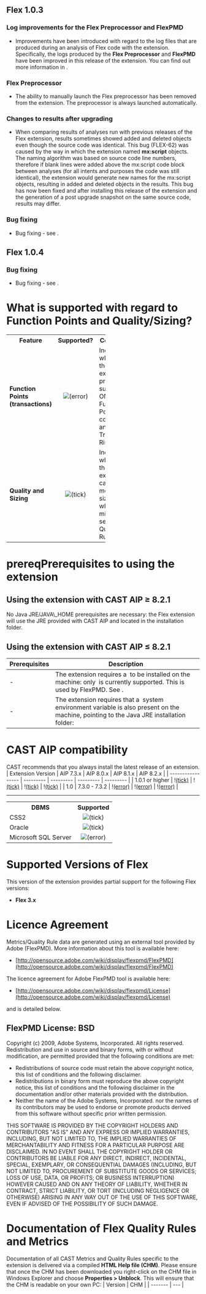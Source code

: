 ## Flex 1.0.3

### Log improvements for the Flex Preprocessor and FlexPMD

- Improvements have been introduced with regard to the log files that are produced during an analysis of Flex code with the extension. Specifically, the logs produced by the **Flex Preprocessor** and **FlexPMD** have been improved in this release of the extension. You can find out more information in .

### Flex Preprocessor

- The ability to manually launch the Flex preprocessor has been removed from the extension. The preprocessor is always launched automatically.

### Changes to results after upgrading

- When comparing results of analyses run with previous releases of the Flex extension, results sometimes showed added and deleted objects even though the source code was identical. This bug (FLEX-62) was caused by the way in which the extension named **mx:script** objects. The naming algorithm was based on source code line numbers, therefore if blank lines were added above the mx:script code block between analyses (for all intents and purposes the code was still identical), the extension would generate new names for the mx:script objects, resulting in added and deleted objects in the results. This bug has now been fixed and after installing this release of the extension and the generation of a post upgrade snapshot on the same source code, results may differ.

### Bug fixing

- Bug fixing - see .

## Flex 1.0.4

### Bug fixing

- Bug fixing - see .

# What is supported with regard to Function Points and Quality/Sizing?

<table class="relative-table wrapped" style="width: 51.1245%;"><colgroup><col style="width: 15.3598%;"><col style="width: 10.7411%;"><col style="width: 73.899%;"></colgroup><tbody><tr><th>Feature</th><th>Supported?</th><th>Comments</th></tr><tr><td><p><strong>Function Points</strong><br><strong>(transactions)</strong></p></td><td style="text-align: center;"><img class="emoticon emoticon-cross" title="(error)" border="0" src="https://doc.castsoftware.com/s/en_GB/7701/595a75ab8495b571f620afe86c10e3b32d763479/_/images/icons/emoticons/error.svg" alt="(error)"></td><td><span>Indicates whether the extension provides support for OMG Function Point counting and Transaction Risk Index.</span></td></tr><tr><td><strong>Quality and Sizing</strong></td><td style="text-align: center;"><img class="emoticon emoticon-tick" title="(tick)" border="0" src="https://doc.castsoftware.com/s/en_GB/7701/595a75ab8495b571f620afe86c10e3b32d763479/_/images/icons/emoticons/check.svg" alt="(tick)"></td><td><span>Indicates whether the extension can measure size and whether a minimum set of Quality Rules exist.</span></td></tr></tbody></table>



# prereqPrerequisites to using the extension

## Using the extension with CAST AIP ≥ 8.2.1

No Java JRE/JAVA\\_HOME prerequisites are necessary: the Flex extension will use the JRE provided with CAST AIP and located in the installation folder.
## Using the extension with CAST AIP ≤ 8.2.1

| Prerequisites | Description |
| ------------- | ----------- |
| - | The extension requires a  to be installed on the machine: only  is currently supported. This is used by FlexPMD. See . |
| - | The extension requires that a  system environment variable is also present on the machine, pointing to the Java JRE installation folder: |

# CAST AIP compatibility

CAST recommends that you always install the latest release of an extension.
| Extension Version | AIP 7.3.x | AIP 8.0.x | AIP 8.1.x | AIP 8.2.x |
| ----------------- | --------- | --------- | --------- | --------- |
| 1.0.1 or higher | \![(tick)](https://doc.castsoftware.com/s/en_GB/7701/595a75ab8495b571f620afe86c10e3b32d763479/_/images/icons/emoticons/check.svg "(tick)") | \![(tick)](https://doc.castsoftware.com/s/en_GB/7701/595a75ab8495b571f620afe86c10e3b32d763479/_/images/icons/emoticons/check.svg "(tick)") | \![(tick)](https://doc.castsoftware.com/s/en_GB/7701/595a75ab8495b571f620afe86c10e3b32d763479/_/images/icons/emoticons/check.svg "(tick)") | \![(tick)](https://doc.castsoftware.com/s/en_GB/7701/595a75ab8495b571f620afe86c10e3b32d763479/_/images/icons/emoticons/check.svg "(tick)") |
| 1.0 | 7.3.0 - 7.3.2 | \![(error)](https://doc.castsoftware.com/s/en_GB/7701/595a75ab8495b571f620afe86c10e3b32d763479/_/images/icons/emoticons/error.svg "(error)") | \![(error)](https://doc.castsoftware.com/s/en_GB/7701/595a75ab8495b571f620afe86c10e3b32d763479/_/images/icons/emoticons/error.svg "(error)") | \![(error)](https://doc.castsoftware.com/s/en_GB/7701/595a75ab8495b571f620afe86c10e3b32d763479/_/images/icons/emoticons/error.svg "(error)") |

---
<table class="wrapped"><colgroup><col><col></colgroup><tbody><tr><th colspan="1">DBMS</th><th colspan="1">Supported</th></tr><tr><td>CSS2</td><td style="text-align: center;"><img class="emoticon emoticon-tick" title="(tick)" border="0" src="https://doc.castsoftware.com/s/en_GB/7701/595a75ab8495b571f620afe86c10e3b32d763479/_/images/icons/emoticons/check.svg" alt="(tick)"></td></tr><tr><td>Oracle</td><td style="text-align: center;"><img class="emoticon emoticon-tick" title="(tick)" border="0" src="https://doc.castsoftware.com/s/en_GB/7701/595a75ab8495b571f620afe86c10e3b32d763479/_/images/icons/emoticons/check.svg" alt="(tick)"></td></tr><tr><td>Microsoft SQL Server</td><td style="text-align: center;"><img class="emoticon emoticon-cross" title="(error)" border="0" src="https://doc.castsoftware.com/s/en_GB/7701/595a75ab8495b571f620afe86c10e3b32d763479/_/images/icons/emoticons/error.svg" alt="(error)"></td></tr></tbody></table>



# Supported Versions of Flex

This version of the extension provides partial support for the following Flex versions:
- **Flex 3.x**

# Licence Agreement

Metrics/Quality Rule data are generated using an external tool provided by Adobe (FlexPMD). More information about this tool is available here:
- [http://opensource.adobe.com/wiki/display/flexpmd/FlexPMD](http://opensource.adobe.com/wiki/display/flexpmd/FlexPMD)

The licence agreement for Adobe FlexPMD tool is available here:
- [http://opensource.adobe.com/wiki/display/flexpmd/License](http://opensource.adobe.com/wiki/display/flexpmd/License)

and is detailed below.
## FlexPMD License: BSD

Copyright (c) 2009, Adobe Systems, Incorporated. All rights reserved.
Redistribution and use in source and binary forms, with or without modification, are permitted provided that the following conditions are met:
- Redistributions of source code must retain the above copyright notice, this list of conditions and the following disclaimer.
- Redistributions in binary form must reproduce the above copyright notice, this list of conditions and the following disclaimer in the documentation and/or other materials provided with the distribution.
- Neither the name of the Adobe Systems, Incorporated. nor the names of its contributors may be used to endorse or promote products derived from this software without specific prior written permission.

THIS SOFTWARE IS PROVIDED BY THE COPYRIGHT HOLDERS AND CONTRIBUTORS "AS IS" AND ANY EXPRESS OR IMPLIED WARRANTIES, INCLUDING, BUT NOT LIMITED TO, THE IMPLIED WARRANTIES OF MERCHANTABILITY AND FITNESS FOR A PARTICULAR PURPOSE ARE DISCLAIMED. IN NO EVENT SHALL THE COPYRIGHT HOLDER OR CONTRIBUTORS BE LIABLE FOR ANY DIRECT, INDIRECT, INCIDENTAL, SPECIAL, EXEMPLARY, OR CONSEQUENTIAL DAMAGES (INCLUDING, BUT NOT LIMITED TO, PROCUREMENT OF SUBSTITUTE GOODS OR SERVICES; LOSS OF USE, DATA, OR PROFITS; OR BUSINESS INTERRUPTION) HOWEVER CAUSED AND ON ANY THEORY OF LIABILITY, WHETHER IN CONTRACT, STRICT LIABILITY, OR TORT (INCLUDING NEGLIGENCE OR OTHERWISE) ARISING IN ANY WAY OUT OF THE USE OF THIS SOFTWARE, EVEN IF ADVISED OF THE POSSIBILITY OF SUCH DAMAGE.
# Documentation of Flex Quality Rules and Metrics

Documentation of all CAST Metrics and Quality Rules specific to the extension is delivered via a compiled **HTML Help file (CHM)**. Please ensure that once the CHM has been downloaded you right-click on the CHM file in Windows Explorer and choose **Properties > Unblock**. This will ensure that the CHM is readable on your own PC:
| Version | CHM |
| ------- | --- |


